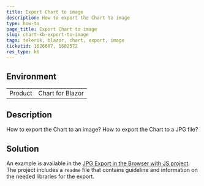```yaml
---
title: Export Chart to image
description: How to export the Chart to image
type: how-to
page_title: Export Chart to image
slug: chart-kb-export-to-image
tags: telerik, blazor, chart, export, image
ticketid: 1626687, 1602572
res_type: kb
---
```


## Environment

<table>
    <tbody>
        <tr>
            <td>Product</td>
            <td>Chart for Blazor</td>
        </tr>
    </tbody>
</table>


## Description

How to export the Chart to an image? How to export the Chart to a JPG file?


## Solution

An example is available in the [JPG Export in the Browser with JS project](https://github.com/telerik/blazor-ui/tree/master/common/pdf-jpg-export-js). The project includes a `readme` file that contains guideline and information on the needed libraries for the export.